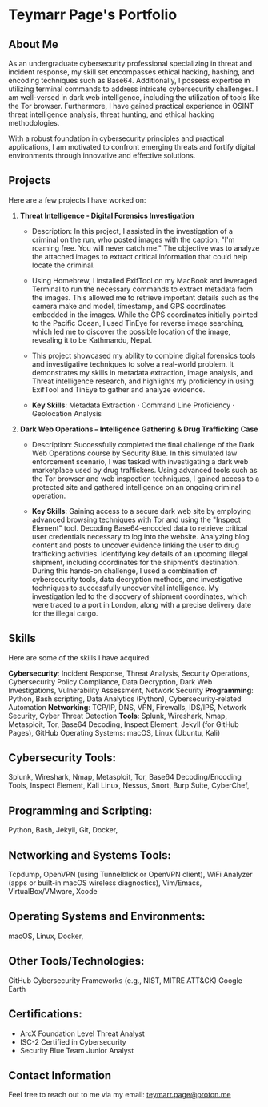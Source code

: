 # Teymarr Page's Portfolio

## About Me
As an undergraduate cybersecurity professional specializing in threat and incident response, my skill set encompasses ethical hacking, hashing, and encoding techniques such as Base64. Additionally, I possess expertise in utilizing terminal commands to address intricate cybersecurity challenges. I am well-versed in dark web intelligence, including the utilization of tools like the Tor browser. Furthermore, I have gained practical experience in OSINT threat intelligence analysis, threat hunting, and ethical hacking methodologies.

With a robust foundation in cybersecurity principles and practical applications, I am motivated to confront emerging threats and fortify digital environments through innovative and effective solutions.


## Projects
Here are a few projects I have worked on:

1. **Threat Intelligence - Digital Forensics Investigation** 
   - Description: In this project, I assisted in the investigation of a criminal on the run, who posted images with the caption, "I'm roaming free. You will never catch me." The objective was to analyze the attached images to extract critical information that could help locate the criminal.

   - Using Homebrew, I installed ExifTool on my MacBook and leveraged Terminal to run the necessary commands to extract metadata from the images. This allowed me to retrieve important details such as the camera make and model, timestamp, and GPS coordinates embedded in the images. While the GPS coordinates initially pointed to the Pacific Ocean, I used TinEye for reverse image searching, which led me to discover the possible location of the image, revealing it to be Kathmandu, Nepal.

   - This project showcased my ability to combine digital forensics tools and investigative techniques to solve a real-world problem. It demonstrates my skills in metadata extraction, image analysis, and Threat intelligence research, and highlights my proficiency in using ExifTool and TinEye to gather and analyze evidence.
   - **Key Skills**: Metadata Extraction · Command Line Proficiency · Geolocation Analysis

2. **Dark Web Operations – Intelligence Gathering & Drug Trafficking Case**  
   - Description: Successfully completed the final challenge of the Dark Web Operations course by Security Blue. In this simulated law enforcement scenario, I was tasked with investigating a dark web marketplace used by drug traffickers. Using advanced tools such as the Tor browser and web inspection techniques, I gained access to a protected site and gathered intelligence on an ongoing criminal operation.

   - **Key Skills**: Gaining access to a secure dark web site by employing advanced browsing techniques with Tor and using the "Inspect Element" tool.
Decoding Base64-encoded data to retrieve critical user credentials necessary to log into the website.
Analyzing blog content and posts to uncover evidence linking the user to drug trafficking activities.
Identifying key details of an upcoming illegal shipment, including coordinates for the shipment’s destination.
During this hands-on challenge, I used a combination of cybersecurity tools, data decryption methods, and investigative techniques to successfully uncover vital intelligence. My investigation led to the discovery of shipment coordinates, which were traced to a port in London, along with a precise delivery date for the illegal cargo.


## Skills
Here are some of the skills I have acquired:

**Cybersecurity**: Incident Response, Threat Analysis, Security Operations, Cybersecurity Policy Compliance, Data Decryption, Dark Web Investigations, Vulnerability Assessment, Network Security
**Programming**: Python, Bash scripting, Data Analytics (Python), Cybersecurity-related Automation
**Networking**: TCP/IP, DNS, VPN, Firewalls, IDS/IPS, Network Security, Cyber Threat Detection
**Tools**: Splunk, Wireshark, Nmap, Metasploit, Tor, Base64 Decoding, Inspect Element, Jekyll (for GitHub Pages), GitHub
Operating Systems: macOS, Linux (Ubuntu, Kali)

## Cybersecurity Tools:
Splunk, Wireshark, Nmap, Metasploit, Tor, Base64 Decoding/Encoding Tools, Inspect Element, Kali Linux, Nessus, Snort, Burp Suite, CyberChef,
## Programming and Scripting:
Python, Bash, Jekyll, Git, Docker,
## Networking and Systems Tools:
Tcpdump, OpenVPN (using Tunnelblick or OpenVPN client), WiFi Analyzer (apps or built-in macOS wireless diagnostics), Vim/Emacs, VirtualBox/VMware, Xcode
## Operating Systems and Environments:
macOS, Linux, Docker,
## Other Tools/Technologies:
GitHub
Cybersecurity Frameworks (e.g., NIST, MITRE ATT&CK)
Google Earth

## Certifications:
- ArcX Foundation Level Threat Analyst
- ISC-2 Certified in Cybersecurity
- Security Blue Team Junior Analyst

## Contact Information
Feel free to reach out to me via my email: teymarr.page@proton.me
